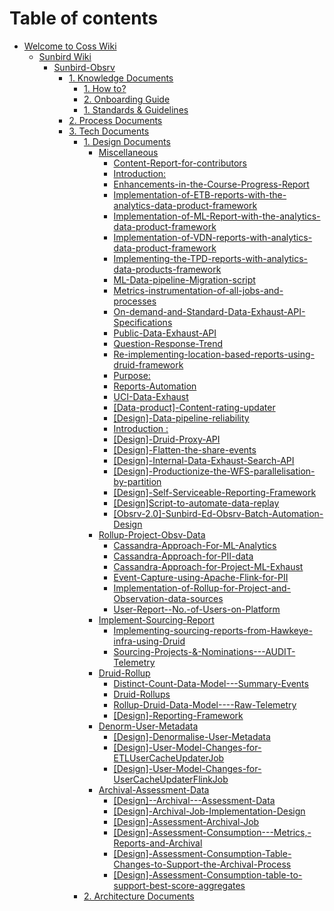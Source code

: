 # Table of contents

* [Welcome to Coss Wiki](README.md)
  * [Sunbird Wiki](welcome-to-coss-wiki/sunbird-wiki/README.md)
    * [Sunbird-Obsrv](welcome-to-coss-wiki/sunbird-wiki/sunbird-obsrv/README.md)
      * [1. Knowledge Documents](welcome-to-coss-wiki/sunbird-wiki/sunbird-obsrv/1.-knowledge-documents/README.md)
        * [1.  How to?](welcome-to-coss-wiki/sunbird-wiki/sunbird-obsrv/1.-knowledge-documents/1.-how-to.md)
        * [2. Onboarding Guide](welcome-to-coss-wiki/sunbird-wiki/sunbird-obsrv/1.-knowledge-documents/2.-onboarding-guide.md)
        * [1. Standards & Guidelines](welcome-to-coss-wiki/sunbird-wiki/sunbird-obsrv/1.-knowledge-documents/1.-standards-and-guidelines.md)
      * [2. Process Documents](welcome-to-coss-wiki/sunbird-wiki/sunbird-obsrv/2.-process-documents.md)
      * [3. Tech Documents](welcome-to-coss-wiki/sunbird-wiki/sunbird-obsrv/3.-tech-documents/README.md)
        * [1. Design Documents](welcome-to-coss-wiki/sunbird-wiki/sunbird-obsrv/3.-tech-documents/1.-design-documents/README.md)
          * [Miscellaneous](welcome-to-coss-wiki/sunbird-wiki/sunbird-obsrv/3.-tech-documents/1.-design-documents/design-docs/README.md)
            * [Content-Report-for-contributors](welcome-to-coss-wiki/sunbird-wiki/sunbird-obsrv/3.-tech-documents/1.-design-documents/design-docs/content-report-for-contributors.md)
            * [Introduction:](welcome-to-coss-wiki/sunbird-wiki/sunbird-obsrv/3.-tech-documents/1.-design-documents/design-docs/data-exhaust-meta-apis.md)
            * [Enhancements-in-the-Course-Progress-Report](welcome-to-coss-wiki/sunbird-wiki/sunbird-obsrv/3.-tech-documents/1.-design-documents/design-docs/enhancements-in-the-course-progress-report.md)
            * [Implementation-of-ETB-reports-with-the-analytics-data-product-framework](welcome-to-coss-wiki/sunbird-wiki/sunbird-obsrv/3.-tech-documents/1.-design-documents/design-docs/implementation-of-etb-reports-with-the-analytics-data-product-framework.md)
            * [Implementation-of-ML-Report-with-the-analytics-data-product-framework](welcome-to-coss-wiki/sunbird-wiki/sunbird-obsrv/3.-tech-documents/1.-design-documents/design-docs/implementation-of-ml-report-with-the-analytics-data-product-framework.md)
            * [Implementation-of-VDN-reports-with-analytics-data-product-framework](welcome-to-coss-wiki/sunbird-wiki/sunbird-obsrv/3.-tech-documents/1.-design-documents/design-docs/implementation-of-vdn-reports-with-analytics-data-product-framework.md)
            * [Implementing-the-TPD-reports-with-analytics-data-products-framework](welcome-to-coss-wiki/sunbird-wiki/sunbird-obsrv/3.-tech-documents/1.-design-documents/design-docs/implementing-the-tpd-reports-with-analytics-data-products-framework.md)
            * [ML-Data-pipeline-Migration-script](welcome-to-coss-wiki/sunbird-wiki/sunbird-obsrv/3.-tech-documents/1.-design-documents/design-docs/ml-data-pipeline-migration-script.md)
            * [Metrics-instrumentation-of-all-jobs-and-processes](welcome-to-coss-wiki/sunbird-wiki/sunbird-obsrv/3.-tech-documents/1.-design-documents/design-docs/metrics-instrumentation-of-all-jobs-and-processes.md)
            * [On-demand-and-Standard-Data-Exhaust-API-Specifications](welcome-to-coss-wiki/sunbird-wiki/sunbird-obsrv/3.-tech-documents/1.-design-documents/design-docs/on-demand-and-standard-data-exhaust-api-specifications.md)
            * [Public-Data-Exhaust-API](welcome-to-coss-wiki/sunbird-wiki/sunbird-obsrv/3.-tech-documents/1.-design-documents/design-docs/public-data-exhaust-api.md)
            * [Question-Response-Trend](welcome-to-coss-wiki/sunbird-wiki/sunbird-obsrv/3.-tech-documents/1.-design-documents/design-docs/question-response-trend.md)
            * [Re-implementing-location-based-reports-using-druid-framework](welcome-to-coss-wiki/sunbird-wiki/sunbird-obsrv/3.-tech-documents/1.-design-documents/design-docs/re-implementing-location-based-reports-using-druid-framework.md)
            * [Purpose:](welcome-to-coss-wiki/sunbird-wiki/sunbird-obsrv/3.-tech-documents/1.-design-documents/design-docs/report-jobs-with-on-demand-data-exhaust-api.md)
            * [Reports-Automation](welcome-to-coss-wiki/sunbird-wiki/sunbird-obsrv/3.-tech-documents/1.-design-documents/design-docs/reports-automation.md)
            * [UCI-Data-Exhaust](welcome-to-coss-wiki/sunbird-wiki/sunbird-obsrv/3.-tech-documents/1.-design-documents/design-docs/uci-data-exhaust.md)
            * [\[Data-product\]-Content-rating-updater](welcome-to-coss-wiki/sunbird-wiki/sunbird-obsrv/3.-tech-documents/1.-design-documents/design-docs/data-product-content-rating-updater.md)
            * [\[Design\]-Data-pipeline-reliability](welcome-to-coss-wiki/sunbird-wiki/sunbird-obsrv/3.-tech-documents/1.-design-documents/design-docs/design-data-pipeline-reliability.md)
            * [Introduction :](welcome-to-coss-wiki/sunbird-wiki/sunbird-obsrv/3.-tech-documents/1.-design-documents/design-docs/design-data-type-changes-for-usertype-and-usersubtype.md)
            * [\[Design\]-Druid-Proxy-API](welcome-to-coss-wiki/sunbird-wiki/sunbird-obsrv/3.-tech-documents/1.-design-documents/design-docs/design-druid-proxy-api.md)
            * [\[Design\]-Flatten-the-share-events](welcome-to-coss-wiki/sunbird-wiki/sunbird-obsrv/3.-tech-documents/1.-design-documents/design-docs/design-flatten-the-share-events.md)
            * [\[Design\]-Internal-Data-Exhaust-Search-API](welcome-to-coss-wiki/sunbird-wiki/sunbird-obsrv/3.-tech-documents/1.-design-documents/design-docs/design-internal-data-exhaust-search-api.md)
            * [\[Design\]-Productionize-the-WFS-parallelisation-by-partition](welcome-to-coss-wiki/sunbird-wiki/sunbird-obsrv/3.-tech-documents/1.-design-documents/design-docs/design-productionize-the-wfs-parallelisation-by-partition.md)
            * [\[Design\]-Self-Serviceable-Reporting-Framework](welcome-to-coss-wiki/sunbird-wiki/sunbird-obsrv/3.-tech-documents/1.-design-documents/design-docs/design-self-serviceable-reporting-framework.md)
            * [\[Design\]Script-to-automate-data-replay](welcome-to-coss-wiki/sunbird-wiki/sunbird-obsrv/3.-tech-documents/1.-design-documents/design-docs/design-script-to-automate-data-replay.md)
            * [\[Obsrv-2.0\]-Sunbird-Ed-Obsrv-Batch-Automation-Design](welcome-to-coss-wiki/sunbird-wiki/sunbird-obsrv/3.-tech-documents/1.-design-documents/design-docs/obsrv-2.0-sunbird-ed-obsrv-batch-automation-design.md)
          * [Rollup-Project-Obsv-Data](welcome-to-coss-wiki/sunbird-wiki/sunbird-obsrv/3.-tech-documents/1.-design-documents/rollup-project-obsv-data/README.md)
            * [Cassandra-Approach-For-ML-Analytics](welcome-to-coss-wiki/sunbird-wiki/sunbird-obsrv/3.-tech-documents/1.-design-documents/rollup-project-obsv-data/cassandra-approach-for-ml-analytics.md)
            * [Cassandra-Approach-for-PII-data](welcome-to-coss-wiki/sunbird-wiki/sunbird-obsrv/3.-tech-documents/1.-design-documents/rollup-project-obsv-data/cassandra-approach-for-pii-data.md)
            * [Cassandra-Approach-for-Project-ML-Exhaust](welcome-to-coss-wiki/sunbird-wiki/sunbird-obsrv/3.-tech-documents/1.-design-documents/rollup-project-obsv-data/cassandra-approach-for-project-ml-exhaust.md)
            * [Event-Capture-using-Apache-Flink-for-PII](welcome-to-coss-wiki/sunbird-wiki/sunbird-obsrv/3.-tech-documents/1.-design-documents/rollup-project-obsv-data/event-capture-using-apache-flink-for-pii.md)
            * [Implementation-of-Rollup-for-Project-and-Observation-data-sources](welcome-to-coss-wiki/sunbird-wiki/sunbird-obsrv/3.-tech-documents/1.-design-documents/rollup-project-obsv-data/implementation-of-rollup-for-project-and-observation-data-sources.md)
            * [User-Report--No.-of-Users-on-Platform](welcome-to-coss-wiki/sunbird-wiki/sunbird-obsrv/3.-tech-documents/1.-design-documents/rollup-project-obsv-data/user-report-no.-of-users-on-platform.md)
          * [Implement-Sourcing-Report](welcome-to-coss-wiki/sunbird-wiki/sunbird-obsrv/3.-tech-documents/1.-design-documents/implement-sourcing-report/README.md)
            * [Implementing-sourcing-reports-from-Hawkeye-infra-using-Druid](welcome-to-coss-wiki/sunbird-wiki/sunbird-obsrv/3.-tech-documents/1.-design-documents/implement-sourcing-report/implementing-sourcing-reports-from-hawkeye-infra-using-druid.md)
            * [Sourcing-Projects-&-Nominations---AUDIT-Telemetry](welcome-to-coss-wiki/sunbird-wiki/sunbird-obsrv/3.-tech-documents/1.-design-documents/implement-sourcing-report/sourcing-projects-and-nominations-audit-telemetry.md)
          * [Druid-Rollup](welcome-to-coss-wiki/sunbird-wiki/sunbird-obsrv/3.-tech-documents/1.-design-documents/druid-rollup/README.md)
            * [Distinct-Count-Data-Model---Summary-Events](welcome-to-coss-wiki/sunbird-wiki/sunbird-obsrv/3.-tech-documents/1.-design-documents/druid-rollup/distinct-count-data-model-summary-events.md)
            * [Druid-Rollups](welcome-to-coss-wiki/sunbird-wiki/sunbird-obsrv/3.-tech-documents/1.-design-documents/druid-rollup/druid-rollups.md)
            * [Rollup-Druid-Data-Model----Raw-Telemetry](welcome-to-coss-wiki/sunbird-wiki/sunbird-obsrv/3.-tech-documents/1.-design-documents/druid-rollup/rollup-druid-data-model-raw-telemetry.md)
            * [\[Design\]-Reporting-Framework](welcome-to-coss-wiki/sunbird-wiki/sunbird-obsrv/3.-tech-documents/1.-design-documents/druid-rollup/design-reporting-framework.md)
          * [Denorm-User-Metadata](welcome-to-coss-wiki/sunbird-wiki/sunbird-obsrv/3.-tech-documents/1.-design-documents/denorm-user-metadata/README.md)
            * [\[Design\]-Denormalise-User-Metadata](welcome-to-coss-wiki/sunbird-wiki/sunbird-obsrv/3.-tech-documents/1.-design-documents/denorm-user-metadata/design-denormalise-user-metadata.md)
            * [\[Design\]-User-Model-Changes-for-ETLUserCacheUpdaterJob](welcome-to-coss-wiki/sunbird-wiki/sunbird-obsrv/3.-tech-documents/1.-design-documents/denorm-user-metadata/design-user-model-changes-for-etlusercacheupdaterjob.md)
            * [\[Design\]-User-Model-Changes-for-UserCacheUpdaterFlinkJob](welcome-to-coss-wiki/sunbird-wiki/sunbird-obsrv/3.-tech-documents/1.-design-documents/denorm-user-metadata/design-user-model-changes-for-usercacheupdaterflinkjob.md)
          * [Archival-Assessment-Data](welcome-to-coss-wiki/sunbird-wiki/sunbird-obsrv/3.-tech-documents/1.-design-documents/archival-assessment-data/README.md)
            * [\[Design\]--Archival---Assessment-Data](welcome-to-coss-wiki/sunbird-wiki/sunbird-obsrv/3.-tech-documents/1.-design-documents/archival-assessment-data/design-archival-assessment-data.md)
            * [\[Design\]-Archival-Job-Implementation-Design](welcome-to-coss-wiki/sunbird-wiki/sunbird-obsrv/3.-tech-documents/1.-design-documents/archival-assessment-data/design-archival-job-implementation-design.md)
            * [\[Design\]-Assessment-Archival-Job](welcome-to-coss-wiki/sunbird-wiki/sunbird-obsrv/3.-tech-documents/1.-design-documents/archival-assessment-data/design-assessment-archival-job.md)
            * [\[Design\]-Assessment-Consumption---Metrics,-Reports-and-Archival](welcome-to-coss-wiki/sunbird-wiki/sunbird-obsrv/3.-tech-documents/1.-design-documents/archival-assessment-data/design-assessment-consumption-metrics-reports-and-archival.md)
            * [\[Design\]-Assessment-Consumption-Table-Changes-to-Support-the-Archival-Process](welcome-to-coss-wiki/sunbird-wiki/sunbird-obsrv/3.-tech-documents/1.-design-documents/archival-assessment-data/design-assessment-consumption-table-changes-to-support-the-archival-process.md)
            * [\[Design\]-Assessment-Consumption-table-to-support-best-score-aggregates](welcome-to-coss-wiki/sunbird-wiki/sunbird-obsrv/3.-tech-documents/1.-design-documents/archival-assessment-data/design-assessment-consumption-table-to-support-best-score-aggregates.md)
        * [2. Architecture Documents](welcome-to-coss-wiki/sunbird-wiki/sunbird-obsrv/3.-tech-documents/2.-architecture-documents.md)
